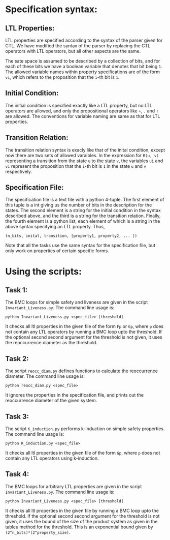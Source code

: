# Specification syntax:

## LTL Properties:

LTL properties are specified according to the syntax of the parser given for CTL. We have modified
the syntax of the parser by replacing the CTL operators with LTL operators, but all other aspects
are the same.

The sate space is assumed to be described by a collection of bits, and for each of these bits we
have a boolean variable that denotes that bit being `1`. The allowed variable names within
property specifications are of the form `vi`, which refers to the proposition that the `i`-th bit is
`1`.

## Initial Condition:

The initial condition is specified exactly like a LTL property, but no LTL operators are allowed,
and only the propositional operators like `+`, `.` and `!` are allowed. The conventions for variable
naming are same as that for LTL properties.

## Transition Relation:

The transition relation syntax is exacly like that of the inital condition, except now there are two
sets of allowed varaibles. In the expression for `R(u, v)` representing a transition from the state
`u` to the state `v`, the variables `ui` and `vi` represent the proposition that the `i`-th bit is
`1` in the state `u` and `v` respectively.

## Specification File:

The specification file is a text file with a python 4-tuple. The first element of this tuple is a
int giving us the number of bits in the description for the states. The second element is a string
for the initial condition in the syntax described above, and the third is a string for the
transition relation. Finally, the fourth element is a python list, each element of which is a string
in the above syntax specifying an LTL property. Thus,

```
(n_bits, inital, transition, [property1, property2, ... ])
```

Note that all the tasks use the same syntax for the specification file, but only work on properties
of certain specific forms.

# Using the scripts:

## Task 1:

The BMC loops for simple safety and liveness are given in the script `Invariant_Liveness.py`. The
command line usage is:

```
python Invariant_Liveness.py <spec_file> [threshold]
```

It checks all ltl properties in the given file of the form `Fp` or `Gp`, where `p` does not contain
any LTL operators by running a BMC loop upto the threshold. If the optional second second argument for
the threshold is not given, it uses the reoccurrence diameter as the threshold. 

## Task 2:

The script `reocc_diam.py` defines functions to calculate the reoccurrence diameter. The command
line usage is:

```
python reocc_diam.py <spec_file>
```

It ignores the properties in the specification file, and prints out the reoccurrence diameter of the
given system.

## Task 3:
 
The script `K_induction.py` performs k-induction on simple safety properties. The command line
usage is:

```
python K_induction.py <spec_file>
```

It checks all ltl properties in the given file of the form `Gp`, where `p` does not contain
any LTL operators using k-induction.

## Task 4:

The BMC loops for arbitrary LTL properties are given in the script `Invariant_Liveness.py`. The
command line usage is:

```
python Invariant_Liveness.py <spec_file> [threshold]
```

It checks all ltl properties in the given file by running a BMC loop upto the threshold. If the
optional second second argument for the threshold is not given, it uses the bound of the size of the
product system as given in the tableu method for the threshold. This is an exponential bound given
by `(2^n_bits)*(2^property_size)`.


